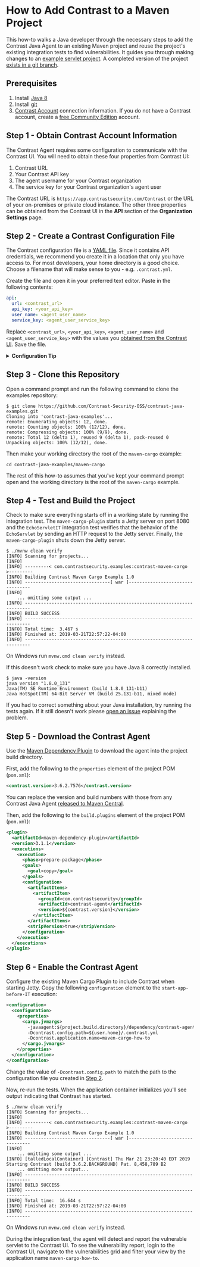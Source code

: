 # How to Add Contrast to a Maven Project

This how-to walks a Java developer through the necessary steps to add the
Contrast Java Agent to an existing Maven project and reuse the project's
existing integration tests to find vulnerabilities. It guides you through making
changes to an [example servlet
project](https://github.com/Contrast-Security-OSS/contrast-java-examples/maven-cargo).
A completed version of the project [exists in a git
branch](https://github.com/Contrast-Security-OSS/contrast-java-examples/tree/maven-cargo-complete/maven-cargo).

## Prerequisites

1. Install
   [Java 8](https://www.oracle.com/technetwork/java/javase/downloads/jdk8-downloads-2133151.html)
1. Install [git](https://git-scm.com/)
1. [Contrast Account](https://app.contrastsecurity.com) connection information.
   If you do not have a Contrast account, create a [free Community
   Edition](https://www.contrastsecurity.com/contrast-community-edition)
   account.

## Step 1 - Obtain Contrast Account Information

The Contrast Agent requires some configuration to communicate with the Contrast
UI. You will need to obtain these four properties from Contrast UI:

1. Contrast URL
1. Your Contrast API key
1. The agent username for your Contrast organization
1. The service key for your Contrast organization's agent user

The Contrast URL is `https://app.contrastsecurity.com/Contrast` or the URL of
your on-premises or private cloud instance. The other three properties can be
obtained from the Contrast UI in the **API** section of the **Organization
Settings** page.

## Step 2 - Create a Contrast Configuration File

The Contrast configuration file is a [YAML file](https://yaml.org/). Since it
contains API credentials, we recommend you create it in a location that only you
have access to. For most developers, your home directory is a good choice.
Choose a filename that will make sense to you - e.g. `.contrast.yml`.

Create the file and open it in your preferred text editor. Paste in the
following contents:

```yaml
api:
  url: <contrast_url>
  api_key: <your_api_key>
  user_name: <agent_user_name>
  service_key: <agent_user_service_key>
```

Replace `<contrast_url>`, `<your_api_key>`, `<agent_user_name>` and
`<agent_user_service_key>` with the values you [obtained from the Contrast
UI](#step-1---obtain-contrast-account-information). Save the file.

<details><summary><b>Configuration Tip</b></summary>
<p>You can
<a href="https://docs.contrastsecurity.com/installation-javaconfig.html">configure the Contrast Java agent</a>
using a file, Java system properties or environment variables. For developers,
we recommend putting only the variables that are shared across multiple
applications (e.g. credentials and Contrast UI connection details) in this
file. That way you can manage them in one place. <b>Step 9</b> shows you how to
set application specific configurations.</p>
</details>

## Step 3 - Clone this Repository

Open a command prompt and run the following command to clone the examples
repository:

```console
$ git clone https://github.com/Contrast-Security-OSS/contrast-java-examples.git
Cloning into 'contrast-java-examples'...
remote: Enumerating objects: 12, done.
remote: Counting objects: 100% (12/12), done.
remote: Compressing objects: 100% (9/9), done.
remote: Total 12 (delta 1), reused 9 (delta 1), pack-reused 0
Unpacking objects: 100% (12/12), done.
```

Then make your working directory the root of the `maven-cargo` example:

```console
cd contrast-java-examples/maven-cargo
```

The rest of this how-to assumes that you've kept your command prompt open and
the working directory is the root of the `maven-cargo` example.

## Step 4 - Test and Build the Project

Check to make sure everything starts off in a working state by running the
integration test. The `maven-cargo-plugin` starts a Jetty server on port 8080
and the `EchoServletIT` integration test verifies that the behavior of the
`EchoServlet` by sending an HTTP request to the Jetty server. Finally, the
`maven-cargo-plugin` shuts down the Jetty server.

```console
$ ./mvnw clean verify
[INFO] Scanning for projects...
[INFO]
[INFO] ---------< com.contrastsecurity.examples:contrast-maven-cargo >---------
[INFO] Building Contrast Maven Cargo Example 1.0
[INFO] --------------------------------[ war ]---------------------------------
[INFO]
    ... omitting some output ...
[INFO] ------------------------------------------------------------------------
[INFO] BUILD SUCCESS
[INFO] ------------------------------------------------------------------------
[INFO] Total time:  3.467 s
[INFO] Finished at: 2019-03-21T22:57:22-04:00
[INFO] ------------------------------------------------------------------------
```

On Windows run `mvnw.cmd clean verify` instead.

If this doesn't work check to make sure you have Java 8 correctly installed.

```console
$ java -version
java version "1.8.0_131"
Java(TM) SE Runtime Environment (build 1.8.0_131-b11)
Java HotSpot(TM) 64-Bit Server VM (build 25.131-b11, mixed mode)
```

If you had to correct something about your Java installation, try running the
tests again. If it still doesn't work please
[open an issue](https://github.com/Contrast-Security-OSS/contrast-java-examples/issues/new)
explaining the problem.

## Step 5 - Download the Contrast Agent

Use the
[Maven Dependency Plugin](https://maven.apache.org/plugins/maven-dependency-plugin/)
to download the agent into the project build directory.

First, add the following to the `properties` element of the project POM
(`pom.xml`):

```xml
<contrast.version>3.6.2.7576</contrast.version>
```

You can replace the version and build numbers with those from any Contrast Java
Agent
[released to Maven Central](https://search.maven.org/artifact/com.contrastsecurity/contrast-agent).

Then, add the following to the `build.plugins` element of the project POM
(`pom.xml`):

```xml
<plugin>
  <artifactId>maven-dependency-plugin</artifactId>
  <version>3.1.1</version>
  <executions>
    <execution>
      <phase>prepare-package</phase>
      <goals>
        <goal>copy</goal>
      </goals>
      <configuration>
        <artifactItems>
          <artifactItem>
            <groupId>com.contrastsecurity</groupId>
            <artifactId>contrast-agent</artifactId>
            <version>${contrast.version}</version>
          </artifactItem>
        </artifactItems>
        <stripVersion>true</stripVersion>
      </configuration>
    </execution>
  </executions>
</plugin>
```

## Step 6 - Enable the Contrast Agent

Configure the existing Maven Cargo Plugin to include Contrast when starting
Jetty. Copy the following `configuration` element to the `start-app-before-IT`
execution:

```xml
<configuration>
  <configuration>
    <properties>
      <cargo.jvmargs>
        -javaagent:${project.build.directory}/dependency/contrast-agent.jar
        -Dcontrast.config.path=${user.home}/.contrast.yml
        -Dcontrast.application.name=maven-cargo-how-to
      </cargo.jvmargs>
    </properties>
  </configuration>
</configuration>
```

Change the value of `-Dcontrast.config.path` to match the path to the
configuration file you created in
[Step 2](#step-2---create-a-contrast-configuration-file).

Now, re-run the tests. When the application container initializes you'll see
output indicating that Contrast has started.

```
$ ./mvnw clean verify
[INFO] Scanning for projects...
[INFO]
[INFO] ---------< com.contrastsecurity.examples:contrast-maven-cargo >---------
[INFO] Building Contrast Maven Cargo Example 1.0
[INFO] --------------------------------[ war ]---------------------------------
[INFO]
    ... omitting some output ...
[INFO] [talledLocalContainer] [Contrast] Thu Mar 21 23:20:40 EDT 2019 Starting Contrast (build 3.6.2.BACKGROUND) Pat. 8,458,789 B2
    ... omitting more output...
[INFO] ------------------------------------------------------------------------
[INFO] BUILD SUCCESS
[INFO] ------------------------------------------------------------------------
[INFO] Total time:  16.644 s
[INFO] Finished at: 2019-03-21T22:57:22-04:00
[INFO] ------------------------------------------------------------------------
```

On Windows run `mvnw.cmd clean verify` instead.

During the integration test, the agent will detect and report the vulnerable
servlet to the Contrast UI. To see the vulnerability report, login to the
Contrast UI, navigate to the vulnerabilities grid and filter your view by the
application name `maven-cargo-how-to`.
